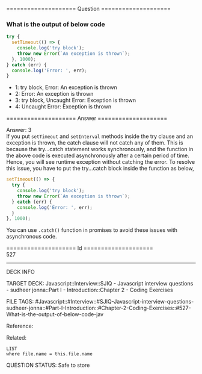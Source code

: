 ==================== Question ====================  

### What is the output of below code

```javascript
try {
  setTimeout(() => {
    console.log('try block');
    throw new Error(`An exception is thrown`);
  }, 1000);
} catch (err) {
  console.log('Error: ', err);
}
```

- 1: try block, Error: An exception is thrown
- 2: Error: An exception is thrown
- 3: try block, Uncaught Error: Exception is thrown
- 4: Uncaught Error: Exception is thrown  

==================== Answer ====================  

Answer: 3  
If you put `setTimeout` and `setInterval` methods inside the try clause and an
exception is thrown, the catch clause will not catch any of them. This is
because the try...catch statement works synchronously, and the function in the
above code is executed asynchronously after a certain period of time. Hence, you
will see runtime exception without catching the error. To resolve this issue,
you have to put the try...catch block inside the function as below,

```javascript
setTimeout(() => {
  try {
    console.log('try block');
    throw new Error(`An exception is thrown`);
  } catch (err) {
    console.log('Error: ', err);
  }
}, 1000);
```

You can use `.catch()` function in promises to avoid these issues with
asynchronous code.

==================== Id ====================  
527
<!--ID: 1707879785372-->

---

DECK INFO

TARGET DECK: Javascript::Interview::SJIQ - Javascript interview questions - sudheer jonna::Part I - Introduction::Chapter 2 - Coding Exercises

FILE TAGS: #Javascript::#Interview::#SJIQ-Javascript-interview-questions-sudheer-jonna::#Part-I-Introduction::#Chapter-2-Coding-Exercises::#527-What-is-the-output-of-below-code-jav

Reference:

Related:

```dataview
LIST
where file.name = this.file.name
```
QUESTION STATUS: Safe to store
